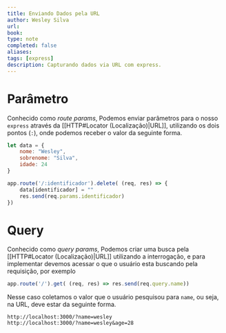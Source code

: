 ```yaml
---
title: Enviando Dados pela URL
author: Wesley Silva
url:
book:
type: note
completed: false
aliases:
tags: [express]
description: Capturando dados via URL com express.
---
```

# Parâmetro
Conhecido como _route params_, Podemos enviar parâmetros para o nosso `express` através da [[HTTP#Locator (Localização)|URL]], utilizando os dois pontos (`:`), onde podemos receber o valor da seguinte forma.

```js
let data = {
	nome: "Wesley",
	sobrenome: "Silva",
	idade: 24
}

app.route('/:identificador').delete( (req, res) => {
	data[identificador] = ""
	res.send(req.params.identificador)
})
```

# Query
Conhecido como _query params_, Podemos criar uma busca pela [[HTTP#Locator (Localização)|URL]] utilizando a interrogação, e para implementar devemos acessar o que o usuário esta buscando pela requisição, por exemplo

```js
app.route('/').get( (req, res) => res.send(req.query.name))
```

Nesse caso coletamos o valor que o usuário pesquisou para `name`, ou seja, na URL, deve estar da seguinte forma.

```
http://localhost:3000/?name=wesley
http://localhost:3000/?name=wesley&age=28
```
